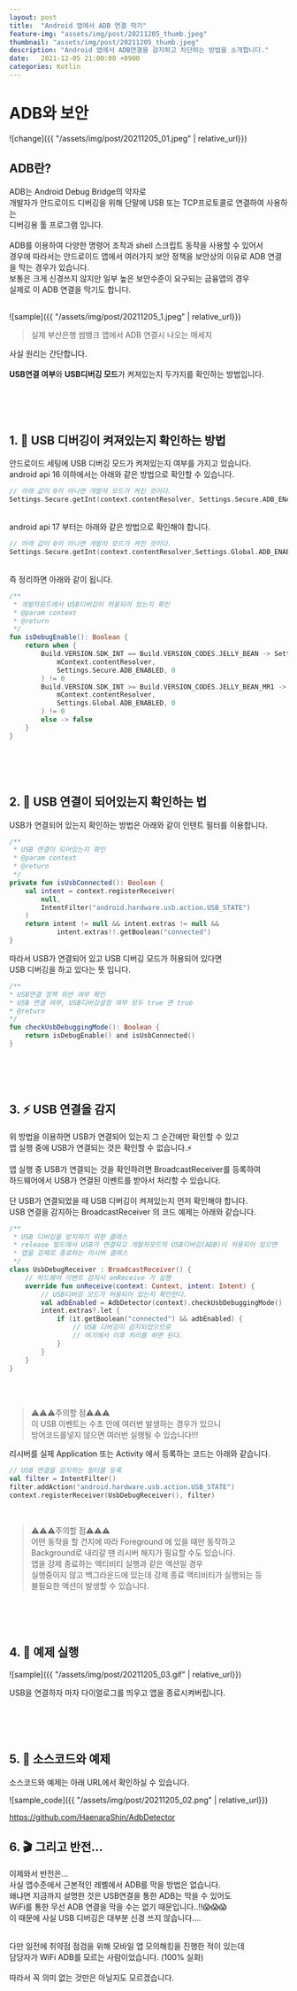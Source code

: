 ```yaml
---
layout: post
title:  "Android 앱에서 ADB 연결 막기"
feature-img: "assets/img/post/20211205_thumb.jpeg"
thumbnail: "assets/img/post/20211205_thumb.jpeg"
description: "Android 앱에서 ADB연결을 감지하고 차단하는 방법을 소개합니다."
date:   2021-12-05 21:00:00 +0900
categories: Kotlin
---
```


# ADB와 보안

![change]({{ "/assets/img/post/20211205_01.jpeg" | relative_url}})<br/>

## ADB란?

ADB는 Android Debug Bridge의 약자로 <br/>
개발자가 안드로이드 디버깅을 위해 단말에 USB 또는 TCP프로토콜로 연결하여 사용하는 <br/>
디버깅용 툴 프로그램 입니다.<br/>
<br/>
ADB를 이용하여 다양한 명령어 조작과 shell 스크립트 동작을 사용할 수 있어서<br/>
경우에 따라서는 안드로이드 앱에서 여러가지 보안 정책을 보안상의 이유로 ADB 연결을 막는 경우가 있습니다. <br/>
보통은 크게 신경쓰지 않지만 일부 높은 보안수준이 요구되는 금융앱의 경우<br/>
실제로 이 ADB 연결을 막기도 합니다.<br/>
<br/>

![sample]({{ "/assets/img/post/20211205_1.jpeg" | relative_url}})<br/>
> 실제 부산은행 썸뱅크 앱에서 ADB 연결시 나오는 메세지

사실 원리는 간단합니다.<br/>
<br/>
**USB연결 여부**와 **USB디버깅 모드**가 켜져있는지 두가지를 확인하는 방법입니다.<br/>


<br/><br/><br/>

## 1. 👷 USB 디버깅이 켜져있는지 확인하는 방법

안드로이드 세팅에 USB 디버깅 모드가 켜져있는지 여부를 가지고 있습니다.<br/>
android api 16 이하에서는 아래와 같은 방법으로 확인할 수 있습니다.<br/>

```kotlin
// 아래 값이 0이 아니면 개발자 모드가 켜진 것이다.
Settings.Secure.getInt(context.contentResolver, Settings.Secure.ADB_ENABLED, 0)
```

<br/>
android api 17 부터는 아래와 같은 방법으로 확인해야 합니다.<br/>

```kotlin
// 아래 값이 0이 아니면 개발자 모드가 켜진 것이다.
Settings.Secure.getInt(context.contentResolver,Settings.Global.ADB_ENABLED, 0)
```
<br/>
즉 정리하면 아래와 같이 됩니다.<br/>

```kotlin
/**
 * 개발자모드에서 USB디버깅이 허용되어 있는지 확인
 * @param context
 * @return
 */
fun isDebugEnable(): Boolean {
    return when {
        Build.VERSION.SDK_INT == Build.VERSION_CODES.JELLY_BEAN -> Settings.Secure.getInt(
            mContext.contentResolver,
            Settings.Secure.ADB_ENABLED, 0
        ) != 0
        Build.VERSION.SDK_INT >= Build.VERSION_CODES.JELLY_BEAN_MR1 -> Settings.Secure.getInt(
            mContext.contentResolver,
            Settings.Global.ADB_ENABLED, 0
        ) != 0
        else -> false
    }
}
```

<br/><br/><br/>

## 2.  🔌 USB 연결이 되어있는지 확인하는 법


USB가 연결되어 있는지 확인하는 방법은 아래와 같이 인텐트 필터를 이용합니다.<br/>

```kotlin
/**
 * USB 연결이 되어있는지 확인
 * @param context
 * @return
 */
private fun isUsbConnected(): Boolean {
    val intent = context.registerReceiver(
        null,
        IntentFilter("android.hardware.usb.action.USB_STATE")
    )
    return intent != null && intent.extras != null &&
            intent.extras!!.getBoolean("connected")
}
```

따라서 USB가 연결되어 있고 USB 디버깅 모드가 허용되어 있다면<br/>
USB 디버깅을 하고 있다는 뜻 입니다.<br/>

```kotlin
/**
* USB연결 정책 위반 여부 확인
* USB 연결 여부, USB디버깅설정 여부 모두 true 면 true
* @return
*/
fun checkUsbDebuggingMode(): Boolean {
    return isDebugEnable() and isUsbConnected()
}
```

<br/><br/><br/>

## 3. ⚡ USB 연결을 감지

위 방법을 이용하면 USB가 연결되어 있는지 그 순간에만 확인할 수 있고<br/>
앱 실행 중에  USB가 연결되는 것은 확인할 수 없습니다.⚡<br/>

앱 실행 중 USB가 연결되는 것을 확인하려면 BroadcastReceiver를 등록하여 <br/>
하드웨어에서 USB가 연결된 이벤트를 받아서 처리할 수 있습니다.<br/>
<br/>
단 USB가 연결되었을 때 USB 디버깅이 켜져있는지 먼저 확인해야 합니다.<br/>
USB 연결을 감지하는 BroadcastReceiver 의 코드 예제는 아래와 같습니다.<br/>

```kotlin
/**
 * USB 디버깅을 방지하기 위한 클래스
 * release 빌드에서 USB가 연결되고 개발자모드의 USB디버깅(ADB)이 허용되어 있으면
 * 앱을 강제로 종료하는 리시버 클래스
 */
class UsbDebugReceiver : BroadcastReceiver() {
    // 하드웨어 이벤트 감지시 onReceive 가 실행
    override fun onReceive(context: Context, intent: Intent) {
        // USB디버깅 모드가 허용되어 있는지 확인한다. 
        val adbEnabled = AdbDetector(context).checkUsbDebuggingMode()
        intent.extras?.let {
            if (it.getBoolean("connected") && adbEnabled) {
                // USB 디버깅이 감지되었으므로
                // 여기에서 이후 처리를 하면 된다.
            }
        }
    }
}
```
<br/><br/>

> ⚠️⚠️⚠️주의할 점⚠️⚠️⚠️<br/>
이 USB 이벤트는 수초 안에 여러번 발생하는 경우가 있으니<br/>
방어코드를넣지 않으면 여러번 실행될 수 있습니다!!!<br/>

리시버를 실제 Application 또는 Activity 에서 등록하는 코드는 아래와 같습니다.<br/>


```kotlin
// USB 연결을 감지하는 필터를 등록
val filter = IntentFilter()
filter.addAction("android.hardware.usb.action.USB_STATE")
context.registerReceiver(UsbDebugReceiver(), filter)
```
<br/>

>⚠️⚠️⚠️주의할 점⚠️⚠️⚠️<br/>
어떤 동작을 할 건지에 따라 Foreground 에 있을 때만 동작하고<br/>
Background로  내리갈 땐 리시버 해지가 필요할 수도 있습니다.<br/>
앱을 강제 종료하는 액티비티 실행과 같은 액션일 경우<br/>
실행중이지 않고 백그라운드에 있는데 강제 종료 액티비티가 실행되는 등<br/>
불필요한 액션이 발생할 수 있습니다.<br/>

<br/><br/><br/>

## 4. 🚀 예제 실행

![sample]({{ "/assets/img/post/20211205_03.gif" | relative_url}})<br/>

USB을 연결하자 마자 다이얼로그를 띄우고 앱을 종료시켜버립니다.<br/>

<br/><br/><br/>

## 5.  📝 소스코드와 예제 

소스코드와 예제는 아래 URL에서 확인하실 수 있습니다.<br/>

![sample_code]({{ "/assets/img/post/20211205_02.png" | relative_url}})<br/>


https://github.com/HaenaraShin/AdbDetector<br/>


## 6.  🎬 그리고 반전…

이제와서 반전은...<br/>
사실 앱수준에서 근본적인 레벨에서 ADB를 막을 방법은 없습니다.<br/>
왜냐면 지금까지 설명한 것은 USB연결을 통한 ADB는 막을 수 있어도<br/>
WiFi를 통한 무선 ADB 연결을 막을 수는 없기 때문입니다..!!😱😱😱<br/>
이 때문에 사실 USB 디버깅은 대부분 신경 쓰지 않습니다….<br/>

<br/>
다만 일전에 취약점 점검을 위해 모바일 앱 모의해킹을 진행한 적이 있는데<br/>
담당자가 WiFi ADB를 모르는 사람이었습니다. (100% 실화)<br/>
<br/>
따라서 꼭 의미 없는 것만은 아닐지도 모르겠습니다. <br/><br/>
